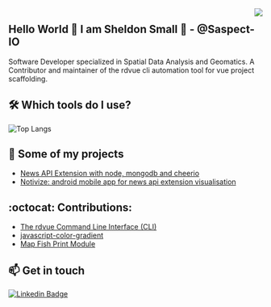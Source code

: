 <img align='right' src="https://github-readme-stats.vercel.app/api?username=saspect-io&show_icons=true&theme=dracula">

## Hello World 👋 I am Sheldon Small 🤔 - @Saspect-IO

Software Developer specialized in Spatial Data Analysis and Geomatics. A Contributor and maintainer of the rdvue cli automation tool for vue project scaffolding.


## 🛠️ Which tools do I use?

![Top Langs](https://github-readme-stats.vercel.app/api/top-langs/?username=saspect-io&layout=compact)


## 🚀 Some of my projects

- [News API Extension with node, mongodb and cheerio](https://github.com/Saspect-IO/Node-Express-Cheerio-Mongodb-REST-API)
- [Notivize: android mobile app for news api extension visualisation](https://github.com/Saspect-IO/NotiVize)


## :octocat: Contributions:

- [The rdvue Command Line Interface (CLI)](https://github.com/realdecoy/rdvuet)
- [javascript-color-gradient](https://github.com/Adrinlol/javascript-color-gradient)
- [Map Fish Print Module](https://github.com/Saspect-IO/SimcoeCountyWebViewer)


## 📫 Get in touch

[![Linkedin Badge](https://img.shields.io/badge/linkedin-%230077B5.svg?&style=for-the-badge&logo=linkedin&logoColor=white)](https://www.linkedin.com/in/sheldon-small-13672160/)
